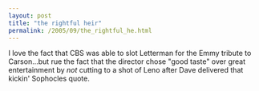 ```yaml
---
layout: post
title: "the rightful heir"
permalink: /2005/09/the_rightful_he.html
---
```


I love the fact that CBS was able to slot Letterman for the Emmy tribute to Carson...but rue the fact that the director chose "good taste" over great entertainment by _not_ cutting to a shot of Leno after Dave delivered that kickin' Sophocles quote.